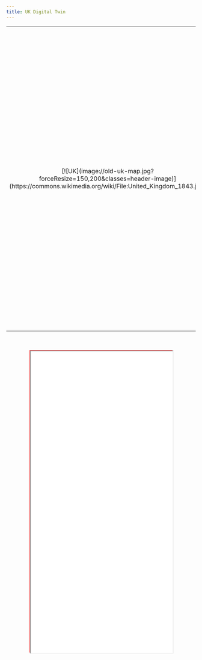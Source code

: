 ```yaml
---
title: UK Digital Twin
---
```


<table>
	<tr>
		<td width="25%" style="text-align: center;" markdown="1">[![UK](image://old-uk-map.jpg?forceResize=150,200&classes=header-image)](https://commons.wikimedia.org/wiki/File:United_Kingdom_1843.jpg)</td>
		<td width="75%"><h2>UK Digital Twin</h2>The UK Digital Twin provides a map visualisation of the Knowledge Graph containing data on UK power plants. The Knowledge Graph is also queried to provide meta-data on each individual power plant; select a node on the map to view it. Please note that there may be some loading time before nodes are shown on the map.</td>
	</tr>
</table>
<br><br>

<div id="map-container" class="full-width" style="height: 800px;">
	<div id="map-inner" style="width: 75%; height: 100%; margin: 0 auto; position: relative; border: 1px solid red;">
		<iframe id="map-frame" width="100%" height="100%" src="SET-IN-JS" />
	</div>
</div>
<br>

[plugin:content-inject](/modular/partners)
